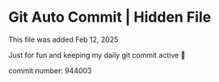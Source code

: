 # Git Auto Commit | Hidden File

This file was added Feb 12, 2025

Just for fun and keeping my daily git commit active 🤪

commit number: 944003
